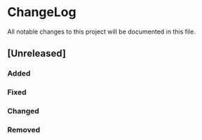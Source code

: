 # ChangeLog

All notable changes to this project will be documented in this file.

## [Unreleased]

### Added

### Fixed

### Changed

### Removed

